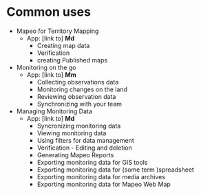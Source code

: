 # Common uses



* Mapeo for Territory Mapping 
  * App: \[link to\] **Md**
    * Creating map data
    * Verification
    * creating Published maps 
* Monitoring on the go 
  * App: \[link to\] **Mm**
    * Collecting observations data
    * Monitoring changes on the land
    * Reviewing observation data
    * Synchronizing with your team 
* Managing Monitoring Data
  * App: \[link to\] **Md**
    * Syncronizing monitoring data
    * Viewing monitoring data
    * Using filters for data management
    * Verification - Editing and deletion
    * Generating Mapeo Reports
    * Exporting monitoring data for GIS tools
    * Exporting monitoring data for \(some term \)spreadsheet
    * Exporting monitoring data for media archives
    * Exporting monitoring data for Mapeo Web Map


